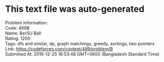 # This text file was auto-generated  
  
Problem Information:  
Code: 489B  
Name: BerSU Ball  
Rating: 1200  
Tags: dfs and similar, dp, graph matchings, greedy, sortings, two pointers  
Link: https://codeforces.com/contest/489/problem/B  
Submitted At: 2016-12-25 16:53:48 GMT+0600 (Bangladesh Standard Time)  
